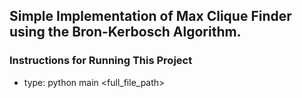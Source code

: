 ## Simple Implementation of Max Clique Finder using the Bron-Kerbosch Algorithm.

### Instructions for Running This Project

- type: python main <full_file_path>
